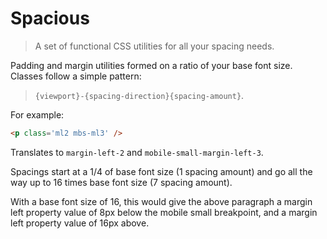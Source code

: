 # Spacious

> A set of functional CSS utilities for all your spacing needs. 

Padding and margin utilities formed on a ratio of your base font size. Classes follow a simple pattern:

> `{viewport}-{spacing-direction}{spacing-amount}`.

For example:

```html
<p class='ml2 mbs-ml3' />
```

Translates to `margin-left-2` and `mobile-small-margin-left-3`. 

Spacings start at a 1/4 of base font size (1 spacing amount) and go all the way up to 16 times base font size (7 spacing amount).

With a base font size of 16, this would give the above paragraph a margin left property value of 8px below the mobile small breakpoint, and a margin left property value of 16px above.
